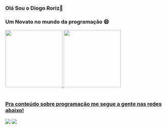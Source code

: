 ### Olá Sou o Diogo Roriz👋
### Um Novato no mundo da programação 😄






 <div>
   <a href="https://github.com/yNume">
   <img height="180em" src="https://github-readme-stats.vercel.app/api?username=yNume&show_icons=true&theme=tokyonight&include_all_commits=true&count_private=true"/>
   <img height="180em" src="https://github-readme-stats.vercel.app/api/top-langs/?username=yNume&layout=compact&langs_count=6&theme=tokyonight"/>
</div>
    

 
<br>
 
### Pra conteúdo sobre programação me segue a gente nas redes abaixo!
 
<div> 
  <a href = "mailto:carvalhororizdiogo@gmail"><img src="https://img.shields.io/badge/-Gmail-%23333?style=for-the-badge&logo=gmail&logoColor=white" target="_blank"></a>
  <a href="https://www.linkedin.com/in/diogo-roriz/" target="_blank"><img src="https://img.shields.io/badge/-LinkedIn-%230077B5?style=for-the-badge&logo=linkedin&logoColor=white" target="_blank"></a>
</div>
